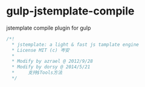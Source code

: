 gulp-jstemplate-compile
=======================

jstemplate compile plugin for gulp

```javascript
/*!
  * jstemplate: a light & fast js tamplate engine
  * License MIT (c) 岑安
  * 
  * Modify by azrael @ 2012/9/28
  * Modify by dorsy @ 2014/5/21
  *     支持$Tools方法
  */
```